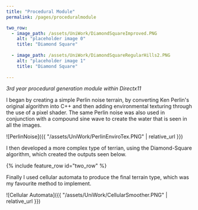 ```yaml
---
title: "Procedural Module"
permalink: /pages/proceduralmodule

two_row:
  - image_path: /assets/UniWork/DiamondSquareImproved.PNG
    alt: "placeholder image 0"
    title: "Diamond Square"
    
  - image_path: /assets/UniWork/DiamondSquareRegularHills2.PNG
    alt: "placeholder image 1"
    title: "Diamond Square"
  
---
```

*3rd year procedural generation module within Directx11*

I began by creating a simple Perlin noise terrain, by converting Ken Perlin's original algorithm into C++ and then adding environmental texturing through the use of a pixel shader.
The same Perlin noise was also used in conjunction with a compound sine wave to create the water that is seen in all the images.

![PerlinNoise]({{ "/assets/UniWork/PerlinEnviroTex.PNG" | relative_url }})

I then developed a more complex type of terrian, using the Diamond-Square algorithm, which created the outputs seen below.

{% include feature_row  id="two_row" %}

Finally I used cellular automata to produce the final terrain type, which was my favourite method to implement.

![Cellular Automata]({{ "/assets/UniWork/CellularSmoother.PNG" | relative_url }})


